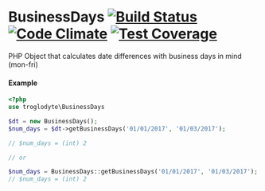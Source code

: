 BusinessDays [![Build Status](https://travis-ci.org/troglodyte/BusinessDays.svg?branch=master)](https://travis-ci.org/troglodyte/BusinessDays) [![Code Climate](https://codeclimate.com/github/troglodyte/BusinessDays/badges/gpa.svg)](https://codeclimate.com/github/troglodyte/BusinessDays) [![Test Coverage](https://codeclimate.com/github/troglodyte/BusinessDays/badges/coverage.svg)](https://codeclimate.com/github/troglodyte/BusinessDays/coverage)
============

PHP Object that calculates date differences with business days in mind (mon-fri)


#### Example


```php
<?php
use troglodyte\BusinessDays

$dt = new BusinessDays();
$num_days = $dt->getBusinessDays('01/01/2017', '01/03/2017');

// $num_days = (int) 2

// or

$num_days = BusinessDays::getBusinessDays('01/01/2017', '01/03/2017');
// $num_days = (int) 2

```
